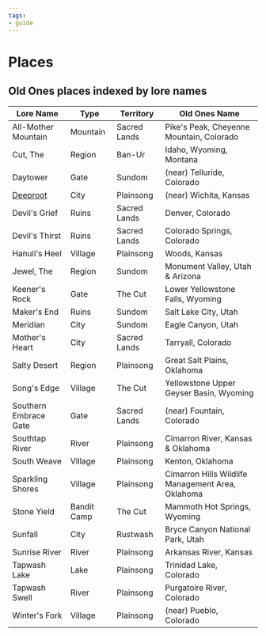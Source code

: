 ```yaml
---
tags:
- guide
---
```


# Places

## Old Ones places indexed by lore names

| Lore Name | Type | Territory | Old Ones Name |
| --- | --- | --- | --- |
| All-Mother Mountain | Mountain | Sacred Lands | Pike's Peak, Cheyenne Mountain, Colorado |
| Cut, The | Region | Ban-Ur | Idaho, Wyoming, Montana |
| Daytower | Gate | Sundom | (near) Telluride, Colorado |
| [Deeproot](550-deeproot.md) | City | Plainsong | (near) Wichita, Kansas |
| Devil's Grief | Ruins | Sacred Lands | Denver, Colorado |
| Devil's Thirst | Ruins | Sacred Lands | Colorado Springs, Colorado |
| Hanuli's Heel | Village | Plainsong | Woods, Kansas |
| Jewel, The | Region | Sundom | Monument Valley, Utah & Arizona |
| Keener's Rock | Gate | The Cut | Lower Yellowstone Falls, Wyoming |
| Maker's End | Ruins | Sundom | Salt Lake City, Utah |
| Meridian | City | Sundom | Eagle Canyon, Utah |
| Mother's Heart | City | Sacred Lands | Tarryall, Colorado |
| Salty Desert | Region | Plainsong | Great Salt Plains, Oklahoma |
| Song's Edge | Village | The Cut | Yellowstone Upper Geyser Basin, Wyoming |
| Southern Embrace Gate | Gate | Sacred Lands | (near) Fountain, Colorado |
| Southtap River | River | Plainsong | Cimarron River, Kansas & Oklahoma |
| South Weave | Village | Plainsong | Kenton, Oklahoma |
| Sparkling Shores | Village | Plainsong | Cimarron Hills Wildlife Management Area, Oklahoma |
| Stone Yield | Bandit Camp | The Cut | Mammoth Hot Springs, Wyoming |
| Sunfall | City | Rustwash | Bryce Canyon National Park, Utah |
| Sunrise River | River | Plainsong | Arkansas River, Kansas |
| Tapwash Lake | Lake | Plainsong | Trinidad Lake, Colorado |
| Tapwash Swell | River | Plainsong | Purgatoire River, Colorado |
| Winter's Fork | Village | Plainsong | (near) Pueblo, Colorado |
